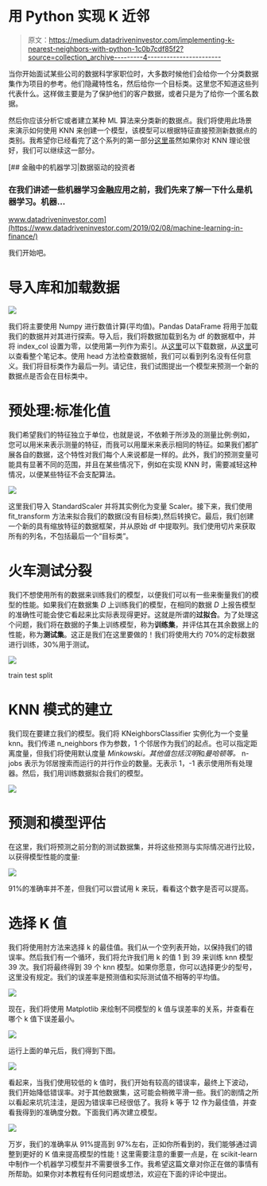 # 用 Python 实现 K 近邻

> 原文：<https://medium.datadriveninvestor.com/implementing-k-nearest-neighbors-with-python-1c0b7cdf85f2?source=collection_archive---------4----------------------->

当你开始面试某些公司的数据科学家职位时，大多数时候他们会给你一个分类数据集作为项目的参考。他们隐藏特性名，然后给你一个目标类。这里您不知道这些列代表什么。这样做主要是为了保护他们的客户数据，或者只是为了给你一个匿名数据。

然后你应该分析它或者建立某种 ML 算法来分类新的数据点。我们将使用此场景来演示如何使用 KNN 来创建一个模型，该模型可以根据特征直接预测新数据点的类别。我希望你已经看完了这个系列的第一部分[这里](https://medium.com/datadriveninvestor/getting-started-with-k-nearest-neighbors-algorithm-77e4936a120)虽然如果你对 KNN 理论很好，我们可以继续这一部分。

[](https://www.datadriveninvestor.com/2019/02/08/machine-learning-in-finance/) [## 金融中的机器学习|数据驱动的投资者

### 在我们讲述一些机器学习金融应用之前，我们先来了解一下什么是机器学习。机器…

www.datadriveninvestor.com](https://www.datadriveninvestor.com/2019/02/08/machine-learning-in-finance/) 

我们开始吧。

# 导入库和加载数据

![](img/42d4fbcd1e6c51c444d3ad704d351b88.png)

我们将主要使用 Numpy 进行数值计算(平均值)。Pandas DataFrame 将用于加载我们的数据并对其进行探索。导入后，我们将数据加载到名为 df 的数据框中，并将 index_col 设置为零，以使用第一列作为索引。从[这里](https://github.com/antonnifo/classification-octo-potato/tree/master/K-nearest%20neighbors/data)可以下载数据，从[这里](https://nbviewer.jupyter.org/github/antonnifo/classification-octo-potato/blob/master/K-nearest%20neighbors/K%20Nearest%20Neighbors%20with%20Python%20tutorial.ipynb)可以查看整个笔记本。使用 head 方法检查数据帧，我们可以看到列名没有任何意义。我们将目标类作为最后一列。请记住，我们试图提出一个模型来预测一个新的数据点是否会在目标类中。

# 预处理:标准化值

我们希望我们的特征独立于单位，也就是说，不依赖于所涉及的测量比例:例如，您可以用米来表示测量的特征，而我可以用厘米来表示相同的特征。如果我们都扩展各自的数据，这个特性对我们每个人来说都是一样的。此外，我们的预测变量可能具有显著不同的范围，并且在某些情况下，例如在实现 KNN 时，需要减轻这种情况，以便某些特征不会支配算法。

![](img/567154a45262afc3e205285a0790056c.png)

这里我们导入 StandardScaler 并将其实例化为变量 Scaler。接下来，我们使用 fit_transform 方法来拟合我们的数据(没有目标类),然后转换它。最后，我们创建一个新的具有缩放特征的数据框架，并从原始 df 中提取列。我们使用切片来获取所有的列名，不包括最后一个“目标类”。

# 火车测试分裂

我们不想使用所有的数据来训练我们的模型，以便我们可以有一些来衡量我们的模型的性能。如果我们在数据集 *D* 上训练我们的模型，在相同的数据 *D* 上报告模型的准确性可能会使它看起来比实际表现得更好。这就是所谓的**过拟合**。为了处理这个问题，我们将在数据的子集上训练模型，称为**训练集**，并评估其在其余数据上的性能，称为**测试集**。这正是我们在这里要做的！我们将使用大约 70%的定标数据进行训练，30%用于测试。

![](img/9899ae22e70ade8bbf95a533e6572480.png)

train test split

# KNN 模式的建立

我们现在要建立我们的模型。我们将 KNeighborsClassifier 实例化为一个变量 knn。我们传递 n_neighbors 作为参数，1 个邻居作为我们的起点。也可以指定距离度量，但我们将使用默认度量 *Minkowski。*其他值包括*汉明*和*曼哈顿等。* n-jobs 表示为邻居搜索而运行的并行作业的数量。无表示 1，-1 表示使用所有处理器。然后，我们用训练数据拟合我们的模型。

![](img/903978f2b20cb05f91d8f12da8360983.png)

# 预测和模型评估

在这里，我们将预测之前分割的测试数据集，并将这些预测与实际情况进行比较，以获得模型性能的度量:

![](img/9cfb4752a95af3130570e2530f77867d.png)

91%的准确率并不差，但我们可以尝试用 k 来玩，看看这个数字是否可以提高。

# 选择 K 值

我们将使用肘方法来选择 k 的最佳值。我们从一个空列表开始，以保持我们的错误率。然后我们有一个循环，我们将允许我们用 k 的值 1 到 39 来训练 knn 模型 39 次。我们将最终得到 39 个 knn 模型。如果你愿意，你可以选择更少的型号，这里没有规定。我们的误差率是预测值和实际测试值不相等的平均值。

![](img/0122de0feba3bedd3c945c60c7649793.png)

现在，我们将使用 Matplotlib 来绘制不同模型的 k 值与误差率的关系，并查看在哪个 k 值下误差最小。

![](img/2ec2f8f64f05acd355a119e895db2818.png)

运行上面的单元后，我们得到下图。

![](img/caca42829b5357840c1e179a4bdd87fd.png)

看起来，当我们使用较低的 k 值时，我们开始有较高的错误率，最终上下波动，我们开始降低错误率。对于其他数据集，这可能会稍微平滑一些。我们的剧情之所以看起来坑坑洼洼，是因为错误率已经很低了。我将 k 等于 12 作为最佳值，并查看我得到的准确度分数。下面我们再次建立模型。

![](img/3571584fa1f08c99f8e356a9a21262f2.png)

万岁，我们的准确率从 91%提高到 97%左右，正如你所看到的，我们能够通过调整到更好的 K 值来提高模型的性能！这里需要注意的重要一点是，在 scikit-learn 中制作一个机器学习模型并不需要很多工作。我希望这篇文章对你正在做的事情有所帮助。如果你对本教程有任何问题或想法，欢迎在下面的评论中提出。